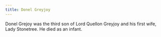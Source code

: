 ```yaml
---
title: Donel Greyjoy
---
```


Donel Grejoy was the third son of Lord Quellon Greyjoy and his first wife, Lady Stonetree. He died as an infant.


